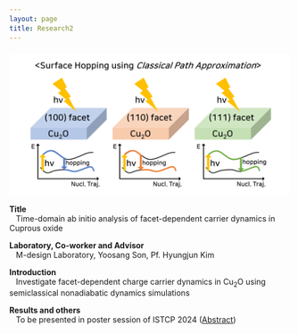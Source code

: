 ```yaml
---
layout: page
title: Research2
---
```

<br>

<p align="center" style="max-width:100%; height:auto; margin-top:-10px;">
    <img src="/images/R2_full.png" style="max-width:100%; height:auto;" />
</p>

<p style="clear:left;">
  <strong>Title</strong><br>
  &nbsp;&nbsp;&nbsp;Time-domain ab initio analysis of facet-dependent carrier dynamics in Cuprous oxide<br>
    
  <strong>Laboratory, Co-worker and Advisor</strong><br>
  &nbsp;&nbsp;&nbsp;M-design Laboratory, Yoosang Son, Pf. Hyungjun Kim<br>
  
  <strong>Introduction</strong><br>
  &nbsp;&nbsp;&nbsp;Investigate facet-dependent charge carrier dynamics in Cu<sub>2</sub>O using semiclassical nonadiabatic dynamics simulations<br>

  <strong>Results and others</strong><br>
  &nbsp;&nbsp;&nbsp;To be presented in poster session of ISTCP 2024 (<a href="/files/Minjae_Kwen_Abstract_ISTCP.pdf">Abstract</a>)
  <br>
</p>

